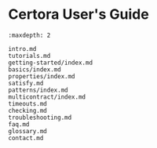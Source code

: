 Certora User's Guide
====================

```{toctree}
:maxdepth: 2

intro.md
tutorials.md
getting-started/index.md
basics/index.md
properties/index.md
satisfy.md
patterns/index.md
multicontract/index.md
timeouts.md
checking.md
troubleshooting.md
faq.md
glossary.md
contact.md
```

